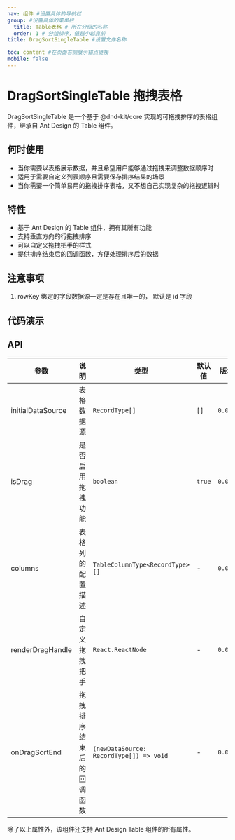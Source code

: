 ```yaml
---
nav: 组件 #设置具体的导航栏
group: #设置具体的菜单栏
  title: Table表格 # 所在分组的名称
  order: 1 # 分组排序，值越小越靠前
title: DragSortSingleTable #设置文件名称

toc: content #在页面右侧展示锚点链接
mobile: false
---
```


# DragSortSingleTable 拖拽表格

DragSortSingleTable 是一个基于 @dnd-kit/core 实现的可拖拽排序的表格组件，继承自 Ant Design 的 Table 组件。

## 何时使用

- 当你需要以表格展示数据，并且希望用户能够通过拖拽来调整数据顺序时
- 适用于需要自定义列表顺序且需要保存排序结果的场景
- 当你需要一个简单易用的拖拽排序表格，又不想自己实现复杂的拖拽逻辑时

## 特性

- 基于 Ant Design 的 Table 组件，拥有其所有功能
- 支持垂直方向的行拖拽排序
- 可以自定义拖拽把手的样式
- 提供排序结束后的回调函数，方便处理排序后的数据

## 注意事项

1. rowKey 绑定的字段数据源一定是存在且唯一的， 默认是 id 字段

## 代码演示

<code src='./demo'></code>

## API

| 参数              | 说明                     | 类型                                    | 默认值 | 版本    |
| ----------------- | ------------------------ | --------------------------------------- | ------ | ------- |
| initialDataSource | 表格数据源               | `RecordType[]`                          | `[]`   | `0.0.5` |
| isDrag            | 是否启用拖拽功能         | `boolean`                               | `true` | `0.0.5` |
| columns           | 表格列的配置描述         | `TableColumnType<RecordType>[]`         | -      | `0.0.5` |
| renderDragHandle  | 自定义拖拽把手           | `React.ReactNode`                       | -      | `0.0.5` |
| onDragSortEnd     | 拖拽排序结束后的回调函数 | `(newDataSource: RecordType[]) => void` | -      | `0.0.5` |

除了以上属性外，该组件还支持 Ant Design Table 组件的所有属性。

